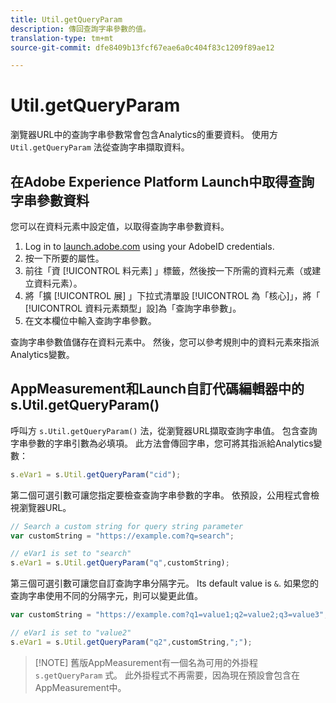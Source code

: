 ```yaml
---
title: Util.getQueryParam
description: 傳回查詢字串參數的值。
translation-type: tm+mt
source-git-commit: dfe8409b13fcf67eae6a0c404f83c1209f89ae12

---
```



# Util.getQueryParam

瀏覽器URL中的查詢字串參數常會包含Analytics的重要資料。 使用方 `Util.getQueryParam` 法從查詢字串擷取資料。

## 在Adobe Experience Platform Launch中取得查詢字串參數資料

您可以在資料元素中設定值，以取得查詢字串參數資料。

1. Log in to [launch.adobe.com](https://launch.adobe.com) using your AdobeID credentials.
2. 按一下所要的屬性。
3. 前往「資 [!UICONTROL 料元素] 」標籤，然後按一下所需的資料元素（或建立資料元素）。
4. 將「擴 [!UICONTROL 展] 」下拉式清單設 [!UICONTROL 為「核心]」，將「 [!UICONTROL 資料元素類型」設]為「查詢字串參數」。
5. 在文本欄位中輸入查詢字串參數。

查詢字串參數值儲存在資料元素中。 然後，您可以參考規則中的資料元素來指派Analytics變數。

## AppMeasurement和Launch自訂代碼編輯器中的s.Util.getQueryParam()

呼叫方 `s.Util.getQueryParam()` 法，從瀏覽器URL擷取查詢字串值。 包含查詢字串參數的字串引數為必填項。 此方法會傳回字串，您可將其指派給Analytics變數：

```js
s.eVar1 = s.Util.getQueryParam("cid");
```

第二個可選引數可讓您指定要檢查查詢字串參數的字串。 依預設，公用程式會檢視瀏覽器URL。

```js
// Search a custom string for query string parameter
var customString = "https://example.com?q=search";

// eVar1 is set to "search"
s.eVar1 = s.Util.getQueryParam("q",customString);
```

第三個可選引數可讓您自訂查詢字串分隔字元。 Its default value is `&`. 如果您的查詢字串使用不同的分隔字元，則可以變更此值。

```js
var customString = "https://example.com?q1=value1;q2=value2;q3=value3";

// eVar1 is set to "value2"
s.eVar1 = s.Util.getQueryParam("q2",customString,";");
```

> [!NOTE] 舊版AppMeasurement有一個名為可用的外掛程 `s.getQueryParam` 式。 此外掛程式不再需要，因為現在預設會包含在AppMeasurement中。
